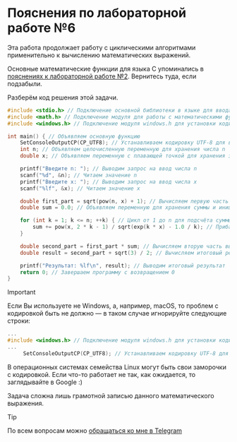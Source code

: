 # Пояснения по лабораторной работе №6

Эта работа продолжает работу с циклическими алгоритмами применительно к вычислению математических выражений.

Основные математические функции для языка C упоминались в [пояснениях к лабораторной работе №2](/2.%20Математические%20операторы/15/Program_2_var15_guideline.md). Вернитесь туда, если подзабыли.

Разберём код решения этой задачи.
```c
#include <stdio.h> // Подключение основной библиотеки в языке для ввода/вывода
#include <math.h> // Подключение модуля для работы с математическими функциями
#include <windows.h> // Подключение модуля windows.h для установки кодировки вывода

int main() { // Объявляем основную функцию
    SetConsoleOutputCP(CP_UTF8); // Устанавливаем кодировку UTF-8 для вывода в консоли русских символов
    int n; // Объявляем целочисленную переменную для хранения числа n
    double x; // Объявляем переменную с плавающей точкой для хранения значения x

    printf("Введите n: "); // Выводим запрос на ввод числа n
    scanf("%d", &n); // Читаем значение n
    printf("Введите x: "); // Выводим запрос на ввод числа x
    scanf("%lf", &x); // Читаем значение x

    double first_part = sqrt(pow(n, x) + 1); // Вычисляем первую часть выражения: корень квадратный из n в степени x, увеличенный на 1
    double sum = 0.0; // Объявляем переменную для хранения суммы и инициализируем её нулём

    for (int k = 1; k <= n; ++k) { // Цикл от 1 до n для подсчёта суммы
        sum += pow(x, 2 * k - 1) / sqrt(exp(k * x) - 1.0 / k); // Прибавляем к сумме значение каждого члена последовательности
    }

    double second_part = first_part * sum; // Вычисляем вторую часть выражения: произведение первой части и суммы
    double result = second_part + sqrt(3) / 2; // Вычисляем итоговый результат: вторая часть плюс корень из трёх, делённый на два

    printf("Результат: %lf\n", result); // Выводим итоговый результат
    return 0; // Завершаем программу с возвращением 0
}
```

> [!IMPORTANT]
> Если Вы используете не Windows, а, например, macOS, то проблем с кодировкой быть не должно — в таком случае игнорируйте следующие строки:
> ```c
> ...
> #include <windows.h> // Подключение модуля windows.h для установки кодировки вывода
> ...
>      SetConsoleOutputCP(CP_UTF8); // Устанавливаем кодировку UTF-8 для вывода в консоли русских символов: иначе будут иероглифы
> ```
>
> В операционных системах семейства Linux могут быть свои заморочки с кодировкой. Если что-то работает не так, как ожидается, то заглядывайте в Google :)

Задача сложна лишь грамотной записью данного математического выражения.

> [!TIP]
> По всем вопросам можно [обращаться ко мне в Telegram](https://t.me/plunkzy)